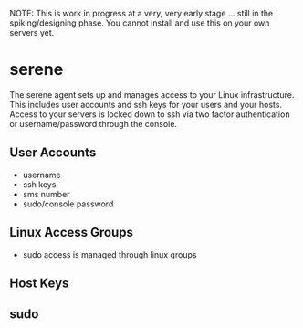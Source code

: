 NOTE: This is work in progress at a very, very early stage ... still in the spiking/designing phase. You cannot install and use this on your own servers yet.

# serene

The serene agent sets up and manages access to your Linux infrastructure.  This includes user accounts and ssh keys for your users and your hosts.  Access to your servers is locked down to ssh via two factor authentication or username/password through the console.

## User Accounts

- username
- ssh keys
- sms number
- sudo/console password

## Linux Access Groups

- sudo access is managed through linux groups


## Host Keys

## sudo